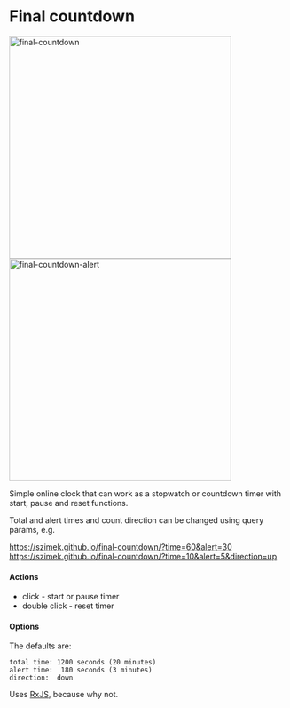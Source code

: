 # Final countdown

<img width="400" alt="final-countdown" src="https://cloud.githubusercontent.com/assets/9873/13755264/abbca4f2-ea1a-11e5-971e-ad7fdbaba65b.png">
<img width="400" alt="final-countdown-alert" src="https://cloud.githubusercontent.com/assets/9873/13755518/ed9d2c1a-ea1b-11e5-9fd6-dcc482538f3a.png">


Simple online clock that can work as a stopwatch or countdown timer with start, pause and reset functions. 

Total and alert times and count direction can be changed using query params, e.g.

https://szimek.github.io/final-countdown/?time=60&alert=30
<br>
https://szimek.github.io/final-countdown/?time=10&alert=5&direction=up

#### Actions
* click        - start or pause timer
* double click - reset timer

#### Options

The defaults are:
```
total time: 1200 seconds (20 minutes)
alert time:  180 seconds (3 minutes)
direction:  down
```

Uses [RxJS](https://github.com/ReactiveX/RxJS), because why not.
